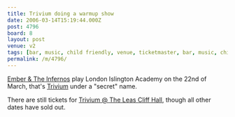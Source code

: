 ```yaml
---
title: Trivium doing a warmup show
date: 2006-03-14T15:19:44.000Z
post: 4796
board: 8
layout: post
venue: v2
tags: [bar, music, child friendly, venue, ticketmaster, bar, music, child friendly, venue, ticketmaster, popex, trivium]
permalink: /m/4796/
---
```

<a href="http://www.ticketmaster.co.uk/artist/945390/">Ember & The Infernos</a> play London Islington Academy on the 22nd of March, that's <a href="/wiki/trivium">Trivium</a> under a "secret" name.

There are still tickets for <a href="http://www.ticketmaster.co.uk/event/17003B51BBE5A2AD?camefrom=CFC_UKAFF_POPE_POPEX">Trivium @ The Leas Cliff Hall</a>, though all other dates have sold out.
